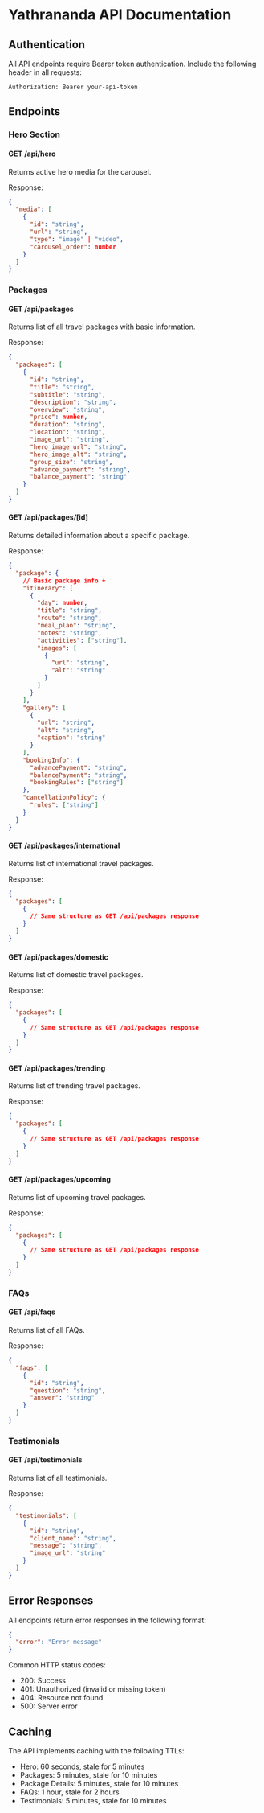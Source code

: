 # Yathrananda API Documentation

## Authentication

All API endpoints require Bearer token authentication. Include the following header in all requests:

```
Authorization: Bearer your-api-token
```

## Endpoints

### Hero Section

#### GET /api/hero
Returns active hero media for the carousel.

Response:
```json
{
  "media": [
    {
      "id": "string",
      "url": "string",
      "type": "image" | "video",
      "carousel_order": number
    }
  ]
}
```

### Packages

#### GET /api/packages
Returns list of all travel packages with basic information.

Response:
```json
{
  "packages": [
    {
      "id": "string",
      "title": "string",
      "subtitle": "string",
      "description": "string",
      "overview": "string",
      "price": number,
      "duration": "string",
      "location": "string",
      "image_url": "string",
      "hero_image_url": "string",
      "hero_image_alt": "string",
      "group_size": "string",
      "advance_payment": "string",
      "balance_payment": "string"
    }
  ]
}
```

#### GET /api/packages/[id]
Returns detailed information about a specific package.

Response:
```json
{
  "package": {
    // Basic package info +
    "itinerary": [
      {
        "day": number,
        "title": "string",
        "route": "string",
        "meal_plan": "string",
        "notes": "string",
        "activities": ["string"],
        "images": [
          {
            "url": "string",
            "alt": "string"
          }
        ]
      }
    ],
    "gallery": [
      {
        "url": "string",
        "alt": "string",
        "caption": "string"
      }
    ],
    "bookingInfo": {
      "advancePayment": "string",
      "balancePayment": "string",
      "bookingRules": ["string"]
    },
    "cancellationPolicy": {
      "rules": ["string"]
    }
  }
}
```

#### GET /api/packages/international
Returns list of international travel packages.

Response:
```json
{
  "packages": [
    {
      // Same structure as GET /api/packages response
    }
  ]
}
```

#### GET /api/packages/domestic
Returns list of domestic travel packages.

Response:
```json
{
  "packages": [
    {
      // Same structure as GET /api/packages response
    }
  ]
}
```

#### GET /api/packages/trending
Returns list of trending travel packages.

Response:
```json
{
  "packages": [
    {
      // Same structure as GET /api/packages response
    }
  ]
}
```

#### GET /api/packages/upcoming
Returns list of upcoming travel packages.

Response:
```json
{
  "packages": [
    {
      // Same structure as GET /api/packages response
    }
  ]
}
```

### FAQs

#### GET /api/faqs
Returns list of all FAQs.

Response:
```json
{
  "faqs": [
    {
      "id": "string",
      "question": "string",
      "answer": "string"
    }
  ]
}
```

### Testimonials

#### GET /api/testimonials
Returns list of all testimonials.

Response:
```json
{
  "testimonials": [
    {
      "id": "string",
      "client_name": "string",
      "message": "string",
      "image_url": "string"
    }
  ]
}
```

## Error Responses

All endpoints return error responses in the following format:

```json
{
  "error": "Error message"
}
```

Common HTTP status codes:
- 200: Success
- 401: Unauthorized (invalid or missing token)
- 404: Resource not found
- 500: Server error

## Caching

The API implements caching with the following TTLs:
- Hero: 60 seconds, stale for 5 minutes
- Packages: 5 minutes, stale for 10 minutes
- Package Details: 5 minutes, stale for 10 minutes
- FAQs: 1 hour, stale for 2 hours
- Testimonials: 5 minutes, stale for 10 minutes 